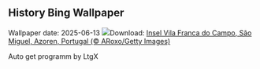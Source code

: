 ## History Bing Wallpaper
Wallpaper date: 2025-06-13
![](https://www.bing.com/th?id=OHR.SanMiguelAzores_DE-DE1015486500_UHD.jpg&w=1000)Download: [Insel Vila Franca do Campo, São Miguel, Azoren, Portugal (© ARoxo/Getty Images)](https://www.bing.com/th?id=OHR.SanMiguelAzores_DE-DE1015486500_UHD.jpg)

Auto get programm by LtgX
